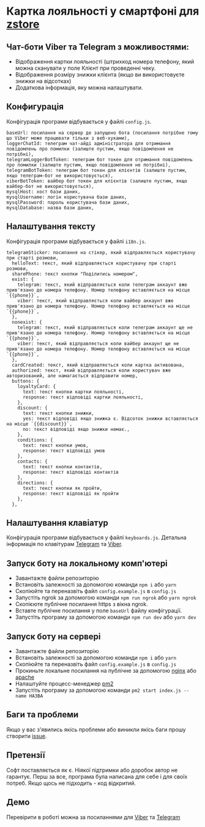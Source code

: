 # Картка лояльності у смартфоні для [zstore](https://zippy.com.ua/)

## Чат-боти Viber та Telegram з можливостями:

* Відображення картки лояльності (штрихкод номера телефону, який можна сканувати у поле Клієнт при проведенні чеку.
* Відображення розміру знижки клієнта (якщо ви використовуєте знижки на відсотках)
* Додаткова інформація, яку можна налаштувати.

## Конфигурація

Конфігурація програми відбувається у файлі `config.js`.
```
baseUrl: посилання на сервер де запущено бота (посилання потрібне тому що Viber може працювати тільки з веб-хуками),
loggerChatId: телеграм чат-айді адміністратора для отримання повідомлень про помилки (залиште пустим, якщо повідомлення не потрібні),
telegramLoggerBotToken: телеграм бот токен для отримання повідомлень про помилки (залиште пустим, якщо повідомлення не потрібні),
telegramBotToken: телеграм бот токен для клієнтів (залиште пустим, якщо телеграм-бот не використовується),
viberBotToken: вайбер бот токен для клієнтів (залиште пустим, якщо вайбер-бот не використовується),
mysqlHost: хост бази даних,
mysqlUsername: логін користувача бази даних,
mysqlPassword: пароль користувача бази даних,
mysqlDatabase: назва бази даних,
```

## Налаштування тексту

Конфігурація програми відбувається у файлі `i18n.js`.
```
telegramSticker: посилання на стікер, який відправляється користувачу при старті розмови,
  helloText: текст, який відправляється користувачу при старті розмови,
  sharePhone: текст кнопки "Поділитись номером",
  exist: {
    telegram: текст, який відправляється коли телеграм аккаунт вже прив'язано до номера телефону. Номер телефону вставляється на місце `{{phone}}`,
    viber: текст, який відправляється коли вайбер аккаунт вже прив'язано до номера телефону. Номер телефону вставляється на місце `{{phone}}`,
  },
  nonexist: {
    telegram: текст, який відправляється коли телеграм аккаунт ще не прив'язано до номера телефону. Номер телефону вставляється на місце `{{phone}}`,
    viber: текст, який відправляється коли вайбер аккаунт ще не прив'язано до номера телефону. Номер телефону вставляється на місце `{{phone}}`,
  },
  cardCreated: текст, який відправляється коли картка активована,
  authorized: текст, який відправляється коли користувач вже авторизований, але намагається відправити номер,
  buttons: {
    loyaltyCard: {
      text: текст кнопки картки лояльності,
      response: текст відповіді картки лояльності,
    },
    discount: {
      text: текст кнопки знижки,
      yes: текст відповіді якщо знижка є. Відсоток знижки вставляється на місце `{{discount}}`,
      no: текст відповіді якщо знижки немає.,
    },
    conditions: {
      text: текст кнопки умов,
      response: текст відповіді умов
    },
    contacts: { 
      text: текст кнопки контактів, 
      response: текст відповіді контактів
    },
    directions: { 
      text: текст кнопки як пройти, 
      response: текст відповіді як пройти
    },
  },
```

## Налаштування клавіатур

Конфігурація програми відбувається у файлі `keyboards.js`.
Детальна інформація по клавітурам [Telegram](https://core.telegram.org/bots/api) та [Viber](https://developers.viber.com/docs/tools/keyboards/).

## Запуск боту на локальному комп'ютері

* Завантажте файли репозиторію
* Встановіть залежності за допомогою команди `npm i` або `yarn`
* Скопіюйте та переназвіть файл `config.example.js` в `config.js`
* Запустіть ngrok за допомогою команди `npm run ngrok` або `yarn ngrok`
* Скопієюте публічне посилання https з вікна ngrok. 
* Вставте публічне посилання у поле `baseUrl` файлу конфігурації.
* Запустіть програму за допомогою команди `npm run dev` або `yarn dev`

## Запуск боту на сервері

* Завантажте файли репозиторію
* Встановіть залежності за допомогою команди `npm i` або `yarn`
* Скопіюйте та переназвіть файл `config.example.js` в `config.js`
* Прокиньте локальне посилання на публічне за допомогою [nginx](https://www.digitalocean.com/community/tutorials/how-to-configure-nginx-as-a-reverse-proxy-on-ubuntu-22-04) або [apache](https://www.digitalocean.com/community/tutorials/how-to-use-apache-http-server-as-reverse-proxy-using-mod_proxy-extension)
* Налаштуйте процесс-менеджер [pm2](https://pm2.keymetrics.io/docs/usage/quick-start/)
* Запустіть програму за допомогою команди `pm2 start index.js --name НАЗВА`


## Баги та проблеми

Якщо у вас з'явились якісь проблеми або виникли якісь баги прошу створити [issue](https://github.com/osmolenko/loyalty-bot-for-zstore/issues). 

## Претензії

Софт поставляється як є. Ніякої підтримки або доробок автор не гарантує. Перш за все, програма була написана для себе і для своїх потреб. Якщо щось не підходить - код відкритий. 

## Демо

Перевірити в роботі можна за посиланнями для [Viber](https://viber.com/vivasport24) та [Telegram](https://t.me/vivasport24_bot)
